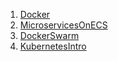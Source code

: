 1. [Docker](https://github.com/Bodiok007/DevOps/blob/develop/Docker/ReadmeDocker.md)
2. [MicroservicesOnECS](https://github.com/Bodiok007/DevOps/blob/develop/MicroservicesOnECS/ReadmeMicroservicesOnECS.md)
3. [DockerSwarm](https://github.com/Bodiok007/DevOps/blob/develop/DockerSwarm/ReadmeDockerSwarm.md)
4. [KubernetesIntro](https://github.com/Bodiok007/DevOps/blob/develop/KubernetesIntro/ReadmeKubernetesIntro.md)
